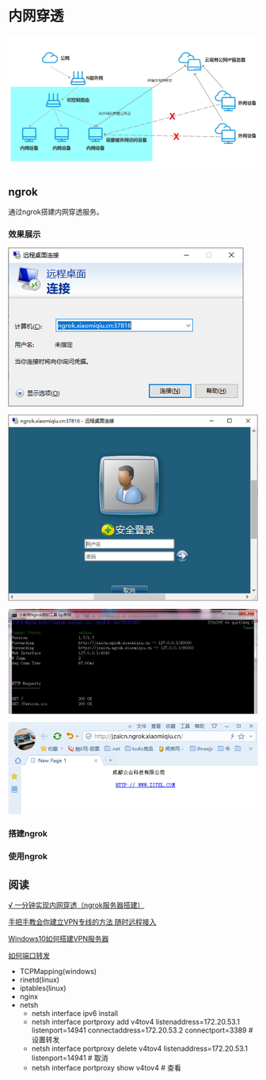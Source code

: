 # 内网穿透

![内网穿透原理](./内网穿透/内网穿透原理.png "内网穿透原理")

## ngrok

通过ngrok搭建内网穿透服务。

### 效果展示

![远程连接](./内网穿透/远程连接.png "远程连接")

![远程连接ok](./内网穿透/远程连接ok.png "远程连接ok")

![远程网站](./内网穿透/远程网站.png "远程网站")

![远程网站ok](./内网穿透/远程网站ok.png "远程网站ok")

### 搭建ngrok

### 使用ngrok

## 阅读

[√ 一分钟实现内网穿透（ngrok服务器搭建）](https://blog.csdn.net/zhangguo5/article/details/77848658)

[手把手教会你建立VPN专线的方法 随时远程接入](https://tech.hqew.com/news_1776723)

[Windows10如何搭建VPN服务器](https://jingyan.baidu.com/article/e9fb46e120d0aa7521f76624.html)

[如何端口转发](https://jingyan.baidu.com/article/624e7459548b9634e8ba5a93.html)

- TCPMapping(windows)
- rinetd(linux)
- iptables(linux)
- nginx
- netsh
  - netsh interface ipv6 install
  - netsh interface portproxy add v4tov4 listenaddress=172.20.53.1 listenport=14941 connectaddress=172.20.53.2 connectport=3389 # 设置转发
  - netsh interface portproxy delete v4tov4 listenaddress=172.20.53.1 listenport=14941 # 取消
  - netsh interface portproxy show v4tov4 # 查看
